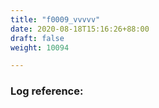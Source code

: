 ```yaml
---
title: "f0009_vvvvv"
date: 2020-08-18T15:16:26+88:00
draft: false
weight: 10094

---
```


### Log reference: <no value>

```
